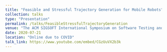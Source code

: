 ```yaml
---
title: "Feasible and Stressful Trajectory Generation for Mobile Robots"
collection: talks
type: "Presentation"
permalink: /talks/FeasibleStressfulTrajectoryGeneration
venue: "The ACM SIGSOFT International Symposium on Software Testing and Analysis (ISSTA)"
date: 2020-07-21
location: "Online due to COVID"
talk_link: https://www.youtube.com/embed/CGzUuVX2b3k
---
```

